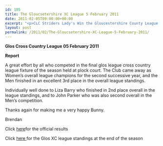 ```yaml
---
id: 105
title: The Gloucsetershire XC League 5 February 2011
date: 2011-02-05T09:00:00+00:00
excerpt: "<p>CLC Striders Lady's Win the Gloucestershire County League for the second successive season - Men snatch an excellent Bronze Medal, Barry and Parker both Win individual Silver Medals. Well done Team., Brendan Ward (Club Chairman) Glos XC League Photos Report Results</p>"
layout: post
permalink: /2011/02/The-Gloucsetershire-XC-League-5-February-2011/
---
```

**Glos Cross Country League 05 February 2011**

**<a name="report"></a>**</p> 

**Report**

A great effort by all who competed in the final glos league cross country league fixture of the season held at plock court. The Club came away as Women&#8217;s overall league champions for the second successive year, and the Men finished in an excellent 3rd place in the overall league standings.

Individually well done to Liza Barry who finished in 2nd place overall in the league standings, and to John Parker who was also second overall in the Men&#8217;s competition.

Thanks again for making me a very happy Bunny.

Brendan

Click <a href="http://www.clcstriders-runningclub.co.uk/documents/Glos_CC_results_05February2011.pdf" target="_blank" rel="nofollow">here</a>for the official results 

Click <a href="http://www.clcstriders-runningclub.co.uk/documents/2010_2011GlosCCLgeStandingstodate3.pdf" target="_blank" rel="nofollow">here </a>for the Glos XC league standings at the end of the season